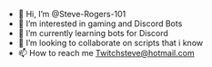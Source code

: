- 👋 Hi, I’m @Steve-Rogers-101
- 👀 I’m interested in gaming and Discord Bots
- 🌱 I’m currently learning bots for Discord
- 💞️ I’m looking to collaborate on scripts that i know
- 📫 How to reach me Twitchsteve@hotmail.com

<!---
Steve-Rogers-101/Steve-Rogers-101 is a ✨ special ✨ repository because its `README.md` (this file) appears on your GitHub profile.
You can click the Preview link to take a look at your changes.
--->
